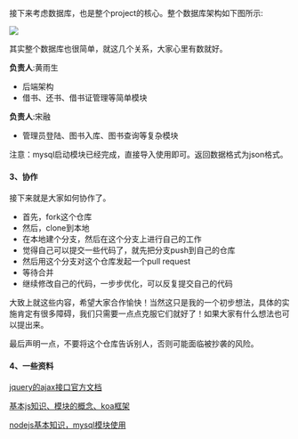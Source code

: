 接下来考虑数据库，也是整个project的核心。整个数据库架构如下图所示:

![](http://olrdynjoh.bkt.clouddn.com/%E5%B1%8F%E5%B9%95%E5%BF%AB%E7%85%A7%202017-03-23%20%E4%B8%8B%E5%8D%8810.17.23.png)



其实整个数据库也很简单，就这几个关系，大家心里有数就好。



**负责人**:黄雨生

- 后端架构
- 借书、还书、借书证管理等简单模块



**负责人**:宋融

- 管理员登陆、图书入库、图书查询等复杂模块



注意：mysql启动模块已经完成，直接导入使用即可。返回数据格式为json格式。



#### 3、协作

接下来就是大家如何协作了。

- 首先，fork这个仓库
- 然后，clone到本地
- 在本地建个分支，然后在这个分支上进行自己的工作
- 觉得自己可以提交一些代码了，就先把分支push到自己的仓库
- 然后用这个分支对这个仓库发起一个pull request
- 等待合并
- 继续修改自己的代码，一步步优化，可以反复提交自己的代码



大致上就这些内容，希望大家合作愉快！当然这只是我的一个初步想法，具体的实施肯定有很多障碍，我们只需要一点点克服它们就好了！如果大家有什么想法也可以提出来。



最后声明一点，不要将这个仓库告诉别人，否则可能面临被抄袭的风险。



#### 4、一些资料

[jquery的ajax接口官方文档](http://www.css88.com/jqapi-1.9/jQuery.ajax/)

[基本js知识、模块的概念、koa框架](http://www.liaoxuefeng.com/wiki/001434446689867b27157e896e74d51a89c25cc8b43bdb3000)

[nodejs基本知识，mysql模块使用](http://www.runoob.com/nodejs/nodejs-mysql.html)